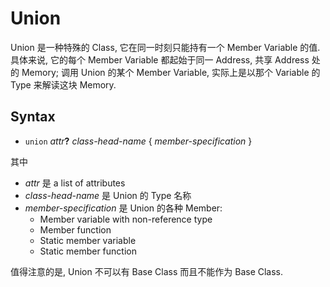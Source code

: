 # Union

Union 是一种特殊的 Class, 它在同一时刻只能持有一个 Member Variable 的值.
具体来说, 它的每个 Member Variable 都起始于同一 Address, 共享 Address 处的 Memory; 
调用 Union 的某个 Member Variable, 实际上是以那个 Variable 的 Type 来解读这块 Memory.

## Syntax

- `union` *attr*<b>?</b> *class-head-name* { *member-specification* }

其中 

- *attr* 是 a list of attributes
- *class-head-name* 是 Union 的 Type 名称
- *member-specification* 是 Union 的各种 Member:
  - Member variable with non-reference type
  - Member function
  - Static member variable
  - Static member function
  
值得注意的是, Union 不可以有 Base Class 而且不能作为 Base Class.